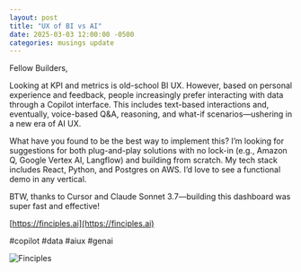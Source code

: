 ```yaml
---
layout: post
title: "UX of BI vs AI"
date: 2025-03-03 12:00:00 -0500
categories: musings update
---
```


Fellow Builders,

Looking at KPI and metrics is old-school BI UX. However, based on personal experience and feedback, people increasingly prefer interacting with data through a Copilot interface. This includes text-based interactions and, eventually, voice-based Q&A, reasoning, and what-if scenarios—ushering in a new era of AI UX.

What have you found to be the best way to implement this? I’m looking for suggestions for both plug-and-play solutions with no lock-in (e.g., Amazon Q, Google Vertex AI, Langflow) and building from scratch. My tech stack includes React, Python, and Postgres on AWS. I’d love to see a functional demo in any vertical.

BTW, thanks to Cursor and Claude Sonnet 3.7—building this dashboard was super fast and effective!

[https://finciples.ai](https://finciples.ai)

#copilot #data #aiux #genai

![Finciples](https://media.licdn.com/dms/image/v2/D4E22AQFex4vJL5JkCg/feedshare-shrink_800/B4EZVMx5VzHgAk-/0/1740749906769?e=2147483647&v=beta&t=otHN1vTBmxIWQofORd1kj1jSxWISErR7iCzSBGuXpYc)